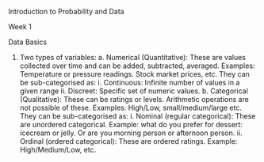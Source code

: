 Introduction to Probability and Data

Week 1

Data Basics

1.  Two types of variables:
  a.  Numerical (Quantitative): These are values collected over time and can be added, subtracted, averaged. Examples: Temperature or pressure readings. Stock market prices, etc. They can be sub-categorised as:
    i.  Continuous: Infinite number of values in a given range
    ii. Discreet: Specific set of numeric values.
  b.  Categorical (Qualitative): These can be ratings or levels. Arithmetic operations are not possible of these. Examples: High/Low, small/medium/large etc. They can be sub-categorised as:
    i.  Nominal (regular categorical): These are unordered categorical. Example: what do you prefer for dessert: icecream or jelly. Or are you morning person or afternoon person.
    ii. Ordinal (ordered categorical): These are ordered ratings. Example: High/Medium/Low, etc.
